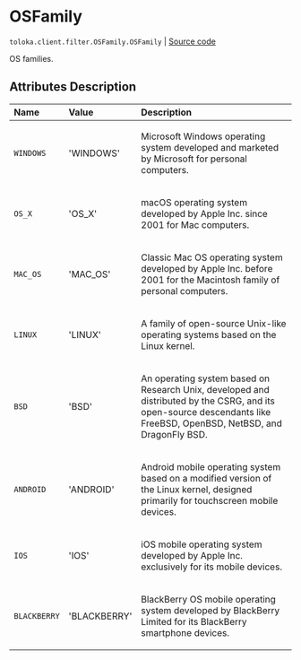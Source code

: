 # OSFamily
`toloka.client.filter.OSFamily.OSFamily` | [Source code](https://github.com/Toloka/toloka-kit/blob/v1.2.2/src/client/filter.py#L573)

OS families.

## Attributes Description

| Name | Value | Description |
| :------| :-----------| :----------| 
`WINDOWS`|'WINDOWS'|<p>Microsoft Windows operating system developed and marketed by Microsoft for personal computers.</p>
`OS_X`|'OS_X'|<p>macOS operating system developed by Apple Inc. since 2001 for Mac computers.</p>
`MAC_OS`|'MAC_OS'|<p>Classic Mac OS operating system developed by Apple Inc. before 2001 for the Macintosh family of personal computers.</p>
`LINUX`|'LINUX'|<p>A family of open-source Unix-like operating systems based on the Linux kernel.</p>
`BSD`|'BSD'|<p>An operating system based on Research Unix, developed and distributed by the CSRG, and its open-source descendants like FreeBSD, OpenBSD, NetBSD, and DragonFly BSD.</p>
`ANDROID`|'ANDROID'|<p>Android mobile operating system based on a modified version of the Linux kernel, designed primarily for touchscreen mobile devices.</p>
`IOS`|'IOS'|<p>iOS mobile operating system developed by Apple Inc. exclusively for its mobile devices.</p>
`BLACKBERRY`|'BLACKBERRY'|<p>BlackBerry OS mobile operating system developed by BlackBerry Limited for its BlackBerry smartphone devices.</p>
